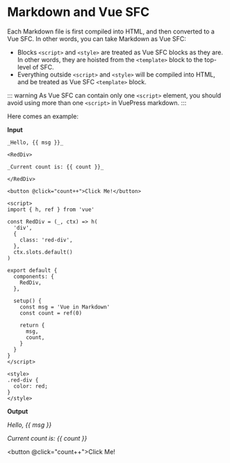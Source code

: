 # Markdown and Vue SFC

Each Markdown file is first compiled into HTML, and then converted to a Vue SFC. In other words, you can take Markdown as Vue SFC:

- Blocks `<script>` and `<style>` are treated as Vue SFC blocks as they are. In other words, they are hoisted from the `<template>` block to the top-level of SFC.
- Everything outside `<script>` and `<style>` will be compiled into HTML, and be treated as Vue SFC `<template>` block.

::: warning
As Vue SFC can contain only one `<script>` element, you should avoid using more than one `<script>` in VuePress markdown.
:::

Here comes an example:

**Input**

```vue
_Hello, {{ msg }}_

<RedDiv>

_Current count is: {{ count }}_

</RedDiv>

<button @click="count++">Click Me!</button>

<script>
import { h, ref } from 'vue'

const RedDiv = (_, ctx) => h(
  'div',
  {
    class: 'red-div',
  },
  ctx.slots.default()
)

export default {
  components: {
    RedDiv,
  },

  setup() {
    const msg = 'Vue in Markdown'
    const count = ref(0)

    return {
      msg,
      count,
    }
  }
}
</script>

<style>
.red-div {
  color: red;
}
</style>
```

**Output**

_Hello, {{ msg }}_

<RedDiv>

_Current count is: {{ count }}_

</RedDiv>

<button @click="count++">Click Me!</button>

<script>
import { h, ref } from 'vue'

const RedDiv = (_, ctx) => h(
  'div',
  {
    class: 'red-div',
  },
  ctx.slots.default()
)

export default {
  components: {
    RedDiv,
  },

  setup() {
    const msg = 'Vue in Markdown'
    const count = ref(0)

    return {
      msg,
      count,
    }
  }
}
</script>

<style>
.red-div {
  color: red;
}
</style>
